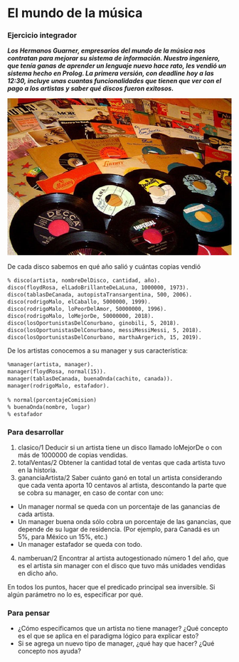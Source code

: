 # El mundo de la música

### Ejercicio integrador 

**_Los Hermanos Guarner, empresarios del mundo de la música nos contratan para mejorar su sistema de información. Nuestro ingeniero, que tenía ganas de aprender un lenguaje nuevo hace rato, les vendió un sistema hecho en Prolog. La primera versión, con deadline hoy a las 12:30, incluye unas cuantas funcionalidades que tienen que ver con el pago a los artistas y saber qué discos fueron exitosos._**

![](discos.jpg)

De cada disco sabemos en qué año salió y cuántas copias vendió
~~~
% disco(artista, nombreDelDisco, cantidad, año).
disco(floydRosa, elLadoBrillanteDeLaLuna, 1000000, 1973).
disco(tablasDeCanada, autopistaTransargentina, 500, 2006).
disco(rodrigoMalo, elCaballo, 5000000, 1999).
disco(rodrigoMalo, loPeorDelAmor, 50000000, 1996).
disco(rodrigoMalo, loMejorDe, 50000000, 2018).
disco(losOportunistasDelConurbano, ginobili, 5, 2018).
disco(losOportunistasDelConurbano, messiMessiMessi, 5, 2018).
disco(losOportunistasDelConurbano, marthaArgerich, 15, 2019).
~~~
De los artistas conocemos a su manager y sus característica:

~~~
%manager(artista, manager).
manager(floydRosa, normal(15)).
manager(tablasDeCanada, buenaOnda(cachito, canada)).
manager(rodrigoMalo, estafador).

% normal(porcentajeComision) 
% buenaOnda(nombre, lugar)
% estafador     
~~~

### Para desarrollar

1. clasico/1 Deducir si un artista tiene un disco llamado loMejorDe o con más de 1000000 de copias vendidas.
2. totalVentas/2 Obtener la cantidad total de ventas que cada artista tuvo en la historia.
3. gananciaArtista/2 Saber cuánto ganó en total un artista considerando que cada venta aporta 10 centavos al artista, descontando la parte que se cobra su manager, en caso de contar con uno:
* Un manager normal se queda con un porcentaje de las ganancias de cada artista.
* Un manager buena onda sólo cobra un porcentaje de las ganancias, que depende de su lugar de residencia. (Por ejemplo, para Canadá es un 5%, para México un 15%, etc.) 
* Un manager estafador se queda con todo.
4. namberuan/2 Encontrar al artista autogestionado número 1 del año, que es el artista sin manager con el disco que tuvo más unidades vendidas en dicho año. 

En todos los puntos, hacer que el predicado principal sea inversible. Si algún parámetro no lo es, especificar por qué.

### Para pensar
* ¿Cómo especificamos que un artista no tiene manager? ¿Qué concepto es el que se aplica en el paradigma lógico para explicar esto?
* Si se agrega un nuevo tipo de manager, ¿qué hay que hacer? ¿Qué concepto nos ayuda?
